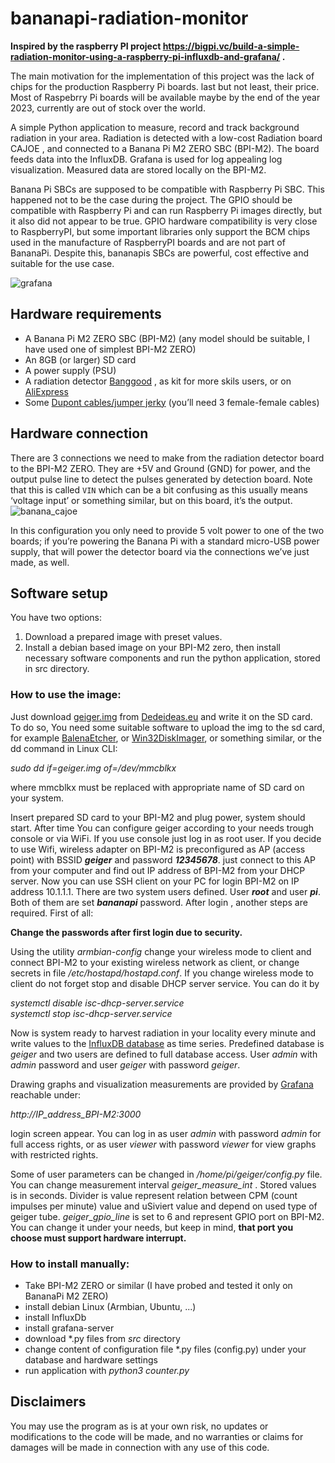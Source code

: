 # bananapi-radiation-monitor

**Inspired by the raspberry PI project https://bigpi.vc/build-a-simple-radiation-monitor-using-a-raspberry-pi-influxdb-and-grafana/ .**

The main motivation for the implementation of this project was the lack of chips for the production Raspberry Pi boards. last but not least, their price. Most of Raspebrry Pi boards will be available maybe by the end of the year 2023, currently are out of stock over the world. 

A simple Python application to measure,  record and track background radiation in your area. Radiation is detected with a low-cost Radiation board CAJOE , and connected to a Banana Pi M2 ZERO SBC (BPI-M2). The board feeds data into the InfluxDB. Grafana is used for log appealing log visualization. Measured data are stored locally on the BPI-M2.

Banana Pi SBCs are supposed to be compatible with Raspberry Pi SBC. This happened not to be the case during the project. The GPIO should be compatible with Raspberry Pi and can run Raspberry Pi images directly, but it also did not appear to be true. GPIO hardware compatibility is very close to RaspberryPI, but some important libraries only support the BCM chips used in the manufacture of RaspberryPI boards and are not part of BananaPi. Despite this, bananapis SBCs are powerful, cost effective and suitable for the use case.

![grafana](https://user-images.githubusercontent.com/78679055/230712353-1ec9c31c-e732-4ce8-9bc1-b17426e671d7.jpg)


## Hardware requirements

* A Banana Pi M2 ZERO SBC (BPI-M2) (any model should be suitable, I have used one of simplest BPI-M2 ZERO)
* An 8GB (or larger) SD card 
* A power supply (PSU)
* A radiation detector [Banggood](https://www.banggood.com/sk/DIY-Geiger-Counter-Kit-Open-Source-Miller-Tube-GM-Tube-Module-Radiation-Parts-p-1937604.html?rmmds=myorder&cur_warehouse=CN) , as kit for more skils users, or on  [AliExpress](https://www.aliexpress.com/item/32884861168.html?spm=a2g0o.productlist.0.0.5faf6aa9OuQXsc)
* Some [Dupont cables/jumper jerky](https://shop.pimoroni.com/products/jumper-jerky?variant=348491271) (you’ll need 3 female-female cables)


## Hardware connection

There are 3 connections we need to make from the radiation detector board to the BPI-M2 ZERO. They are +5V and Ground (GND) for power, and the output pulse line to detect the pulses generated by detection board. Note that this is called `VIN` which can be a bit confusing as this usually means ‘voltage input’ or something similar, but on this board, it’s the output.
![banana_cajoe](https://user-images.githubusercontent.com/78679055/230715843-937c716c-79ae-47a9-ae07-21be27a67279.png)




In this configuration you only need to provide 5 volt power to one of the two boards; if you’re powering the Banana Pi with a standard micro-USB power supply, that will power the detector board via the connections we’ve just made, as well.

## Software setup

You have two options:
 1. Download a prepared image with preset values. 
 2. Install a debian based image on your BPI-M2 zero, then install necessary software components and run the python application, stored in src directory.

### How to use the image:

Just download [geiger.img](https://www.dedeideas.eu/index.php/en-us/download/2-bananapi-radiation-monitor/23-geiger-image) from  [Dedeideas.eu](https://www.dedeideas.eu) and write it on the SD card. To do so, You need some suitable software to upload the img to the sd card, for example [BalenaEtcher](https://www.balena.io/etcher), or [Win32DiskImager](https://sourceforge.net/projects/win32diskimager/), or something similar, or the dd command in Linux CLI:

  *sudo dd if=geiger.img of=/dev/mmcblkx*             
  
  where mmcblkx must be replaced with appropriate name of SD card on your system.

Insert prepared SD card to your BPI-M2 and plug power, system should start. After time You can configure geiger according to your needs trough console or via WiFi. If you use console just log in as root user. If you decide to use Wifi, wireless adapter on BPI-M2 is preconfigured as AP (access point) with BSSID _**geiger**_ and password _**12345678**_. just connect to this AP from your computer  and find out IP address of BPI-M2 from your DHCP server. Now you can use SSH client on your PC for login BPI-M2 on IP address 10.1.1.1.
There are two system users defined. User _**root**_ and user _**pi**_. Both of them are set _**bananapi**_ password. After login , another steps are required. First of all:

**Change the passwords after first login due to security.**  

Using the utility *armbian-config* change your wireless mode to client and connect BPI-M2 to your existing wireless network as client, or change secrets in file */etc/hostapd/hostapd.conf*. If you change wireless mode to client do not forget stop and disable DHCP server service. You can do it by

*systemctl disable isc-dhcp-server.service   
systemctl stop isc-dhcp-server.service*

Now is system ready to harvest radiation in your locality every minute and write values to the [InfluxDB database](https://docs.influxdata.com/influxdb/v1.8/) as time series. Predefined database is *geiger* and two users are defined to full database access. User *admin* with *admin* password and user *geiger* with password *geiger*.  

Drawing graphs and visualization measurements are provided by [Grafana](https://grafana.com/) reachable under:

*http://IP_address_BPI-M2:3000*    

login screen appear. You can log in as user *admin* with password *admin* for full access rights, or as user *viewer* with password *viewer* for view graphs with restricted rights. 

Some of user parameters can be changed in */home/pi/geiger/config.py* file. You can change measurement interval *geiger_measure_int* . Stored values is in seconds. Divider is value represent relation between CPM (count impulses per minute) value and uSiviert value and depend on used type of geiger tube. *geiger_gpio_line* is set to 6 and represent GPIO port on BPI-M2. You can change it under your needs, but keep in mind, **that port you choose must support hardware interrupt.**


### How to install manually:

* Take BPI-M2 ZERO or similar (I have probed and tested it only on BananaPi M2 ZERO)
* install debian Linux (Armbian, Ubuntu, ...)
* install InfluxDb
* install grafana-server
* download \*.py files from *src* directory
* change content of configuration file \*.py files (config.py) under your database and hardware settings
* run application with *python3 counter.py*


##  Disclaimers  
You may use the program as is at your own risk, no updates or modifications to the code will be made, and no warranties or claims for damages will be made in connection with any use of this code.
